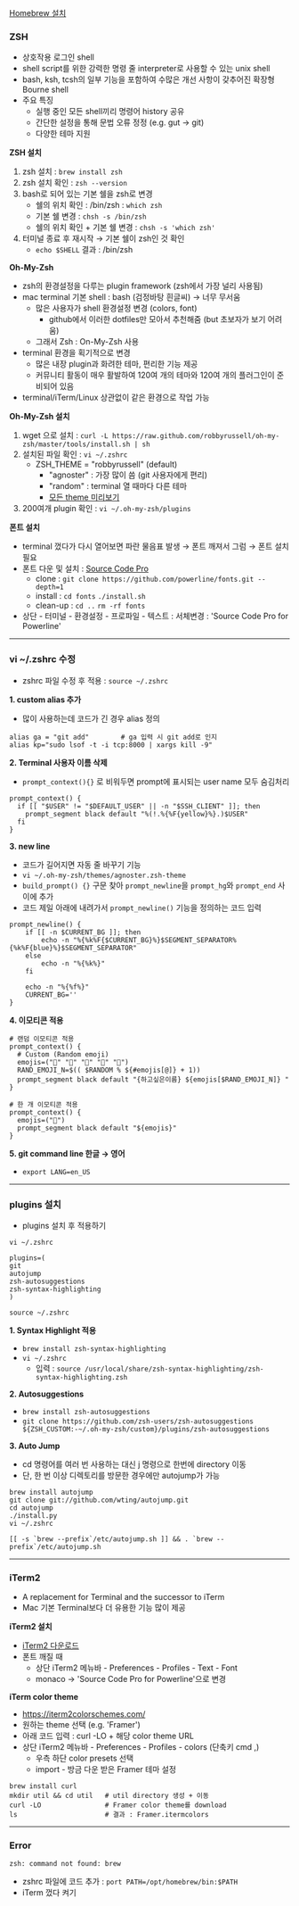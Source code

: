[Homebrew 설치](https://brew.sh/index_ko)

### ZSH

- 상호작용 로그인 shell
- shell script를 위한 강력한 명령 줄 interpreter로 사용할 수 있는 unix shell
- bash, ksh, tcsh의 일부 기능을 포함하여 수많은 개선 사항이 갖추어진 확장형 Bourne shell
- 주요 특징
  - 실행 중인 모든 shell끼리 명령어 history 공유
  - 간단한 설정을 통해 문법 오류 정정 (e.g. gut → git)
  - 다양한 테마 지원

<b>ZSH 설치</b>
1) zsh 설치 : `brew install zsh`
2) zsh 설치 확인 : `zsh --version`
3) bash로 되어 있는 기본 쉘을 zsh로 변경
   - 쉘의 위치 확인 : /bin/zsh : `which zsh`
   - 기본 쉘 변경 : `chsh -s /bin/zsh`
   - 쉘의 위치 확인 + 기본 쉘 변경 : `chsh -s 'which zsh'`
4) 터미널 종료 후 재시작 → 기본 쉘이 zsh인 것 확인
   - `echo $SHELL` 결과 : /bin/zsh

<b>Oh-My-Zsh</b>
- zsh의 환경설정을 다루는 plugin framework (zsh에서 가장 널리 사용됨)
- mac terminal 기본 shell : bash (검정바탕 흰글씨) → 너무 무서움
  - 많은 사용자가 shell 환경설정 변경 (colors, font)
    - github에서 이러한 dotfiles만 모아서 추천해줌 (but 초보자가 보기 어려움)
  - 그래서 Zsh : On-My-Zsh 사용
- terminal 환경을 획기적으로 변경
  - 많은 내장 plugin과 화려한 테마, 편리한 기능 제공
  - 커뮤니티 활동이 매우 활발하여 120여 개의 테마와 120여 개의 플러그인이 준비되어 있음
- terminal/iTerm/Linux 상관없이 같은 환경으로 작업 가능

<b>Oh-My-Zsh 설치</b>
1) wget 으로 설치 : `curl -L https://raw.github.com/robbyrussell/oh-my-zsh/master/tools/install.sh | sh`
2) 설치된 파일 확인 : `vi ~/.zshrc`
   - ZSH_THEME = "robbyrussell" (default)
     - "agnoster" : 가장 많이 씀 (git 사용자에게 편리)
     - "random" : terminal 열 때마다 다른 테마
     - [모든 theme 미리보기](https://github.com/ohmyzsh/ohmyzsh/wiki/Themes)
3) 200여개 plugin 확인 : `vi ~/.oh-my-zsh/plugins`

<b>폰트 설치</b>
- terminal 껐다가 다시 열어보면 파란 물음표 발생 → 폰트 깨져서 그럼 → 폰트 설치 필요
- 폰트 다운 및 설치 : [Source Code Pro](https://github.com/powerline/fonts/blob/master/SourceCodePro/Source%20Code%20Pro%20for%20Powerline.otf)
  - clone : `git clone https://github.com/powerline/fonts.git --depth=1`
  - install : `cd fonts` `./install.sh`
  - clean-up : `cd ..` `rm -rf fonts`
- 상단 - 터미널 - 환경설정 - 프로파일 - 텍스트 : 서체변경 : 'Source Code Pro for Powerline'

---

### vi ~/.zshrc 수정

- zshrc 파일 수정 후 적용 : `source ~/.zshrc`

<b>1. custom alias 추가</b>
- 많이 사용하는데 코드가 긴 경우 alias 정의

```console
alias ga = "git add"        # ga 입력 시 git add로 인지
alias kp="sudo lsof -t -i tcp:8000 | xargs kill -9"
```

<b>2. Terminal 사용자 이름 삭제</b>
- `prompt_context(){}` 로 비워두면 prompt에 표시되는 user name 모두 숨김처리

```console
prompt_context() {
  if [[ "$USER" != "$DEFAULT_USER" || -n "$SSH_CLIENT" ]]; then
    prompt_segment black default "%(!.%{%F{yellow}%}.)$USER"
  fi
}
```

<b>3. new line</b>
- 코드가 길어지면 자동 줄 바꾸기 기능
- `vi ~/.oh-my-zsh/themes/agnoster.zsh-theme`
- `build_prompt() {}` 구문 찾아 `prompt_newline`을 `prompt_hg`와 `prompt_end` 사이에 추가
- 코드 제일 아래에 내려가서 `prompt_newline()` 기능을 정의하는 코드 입력

```console
prompt_newline() {
    if [[ -n $CURRENT_BG ]]; then
        echo -n "%{%k%F{$CURRENT_BG}%}$SEGMENT_SEPARATOR%{%k%F{blue}%}$SEGMENT_SEPARATOR"
    else
        echo -n "%{%k%}"
    fi

    echo -n "%{%f%}"
    CURRENT_BG=''
}
```

<b>4. 이모티콘 적용</b>

```console
# 랜덤 이모티콘 적용
prompt_context() { 
  # Custom (Random emoji) 
  emojis=("🌙" "📌" "🦄" "👑" "🌈")
  RAND_EMOJI_N=$(( $RANDOM % ${#emojis[@]} + 1)) 
  prompt_segment black default "{하고싶은이름} ${emojis[$RAND_EMOJI_N]} " 
}

# 한 개 이모티콘 적용
prompt_context() { 
  emojis=("🎵")
  prompt_segment black default "${emojis}"
}
```

<b>5. git command line 한글 → 영어</b>
- `export LANG=en_US`

---

### plugins 설치

- plugins 설치 후 적용하기

```console
vi ~/.zshrc

plugins=( 
git
autojump
zsh-autosuggestions
zsh-syntax-highlighting
)
 
source ~/.zshrc
```

<b>1. Syntax Highlight 적용</b>
- `brew install zsh-syntax-highlighting`
- `vi ~/.zshrc`
  - 입력 : `source /usr/local/share/zsh-syntax-highlighting/zsh-syntax-highlighting.zsh`

<b>2. Autosuggestions</b>
- `brew install zsh-autosuggestions`
- `git clone https://github.com/zsh-users/zsh-autosuggestions ${ZSH_CUSTOM:-~/.oh-my-zsh/custom}/plugins/zsh-autosuggestions`

<b>3. Auto Jump</b>
- cd 명령어를 여러 번 사용하는 대신 j 명령으로 한번에 directory 이동
- 단, 한 번 이상 디렉토리를 방문한 경우에만 autojump가 가능

```console
brew install autojump
git clone git://github.com/wting/autojump.git
cd autojump
./install.py
vi ~/.zshrc

[[ -s `brew --prefix`/etc/autojump.sh ]] && . `brew --prefix`/etc/autojump.sh
```

---

### iTerm2

- A replacement for Terminal and the successor to iTerm
- Mac 기본 Terminal보다 더 유용한 기능 많이 제공


<b>iTerm2 설치</b>
- [iTerm2 다운로드](https://iterm2.com/)
- 폰트 깨질 때
  - 상단 iTerm2 메뉴바 - Preferences - Profiles - Text - Font
  - monaco → 'Source Code Pro for Powerline'으로 변경

<b>iTerm color theme</b>
- https://iterm2colorschemes.com/
- 원하는 theme 선택 (e.g. 'Framer')
- 아래 코드 입력 : curl -LO + 해당 color theme URL
- 상단 iTerm2 메뉴바 - Preferences - Profiles - colors (단축키 cmd ,)
  - 우측 하단 color presets 선택
  - import - 방금 다운 받은 Framer 테마 설정

```console
brew install curl
mkdir util && cd util   # util directory 생성 + 이동
curl -LO                # Framer color theme를 download
ls                      # 결과 : Framer.itermcolors
```

---

### Error

`zsh: command not found: brew`
- zshrc 파일에 코드 추가 : `port PATH=/opt/homebrew/bin:$PATH`
- iTerm 껐다 켜기

